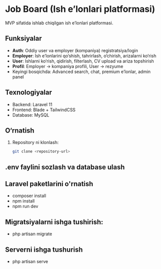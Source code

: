 # Job Board (Ish e’lonlari platformasi)

MVP sifatida ishlab chiqilgan ish e’lonlari platformasi.  

## Funksiyalar
- **Auth**: Oddiy user va employer (kompaniya) registratsiya/login
- **Employer**: Ish e’lonlarini qo‘shish, tahrirlash, o‘chirish, arizalarni ko‘rish
- **User**: Ishlarni ko‘rish, qidirish, filterlash, CV upload va ariza topshirish
- **Profil**: Employer → kompaniya profili, User → rezyume
- Keyingi bosqichda: Advanced search, chat, premium e’lonlar, admin panel

## Texnologiyalar
- Backend: Laravel 11
- Frontend: Blade + TailwindCSS
- Database: MySQL

## O‘rnatish
1. Repository ni klonlash:  
   ```bash
   git clone <repository-url>
## .env faylini sozlash va database ulash

## Laravel paketlarini o'rnatish
- composer install
- npm install
- npm run dev
  
## Migratsiyalarni ishga tushirish:
- php artisan migrate

## Serverni ishga tushurish
- php artisan serve
